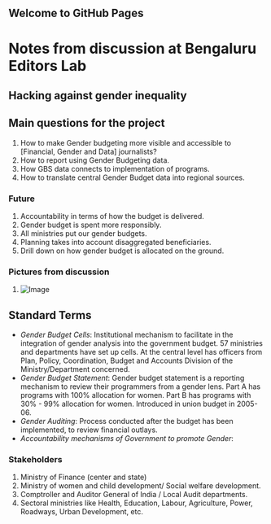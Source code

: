 ## Welcome to GitHub Pages

# Notes from discussion at Bengaluru Editors Lab
## **Hacking against gender inequality**

## Main questions for the project
1. How to make Gender budgeting more visible and accessible to [Financial, Gender and Data] journalists?
2. How to report using Gender Budgeting data.
3. How GBS data connects to implementation of programs.
4. How to translate central Gender Budget data into regional sources.

### Future
1. Accountability in terms of how the budget is delivered.
2. Gender budget is spent more responsibly.
3. All ministries put our gender budgets.
4. Planning takes into account disaggregated beneficiaries.
5. Drill down on how gender budget is allocated on the ground.

### Pictures from discussion

1. ![Image](doc/IMG_20170414_135332696.jpg)

## Standard Terms
* _Gender Budget Cells_: Institutional mechanism to facilitate in the integration of gender analysis into the government budget. 57 ministries and departments have set up cells. At the central level has officers from Plan, Policy, Coordination, Budget and Accounts Division of the Ministry/Department concerned.
* _Gender Budget Statement_: Gender budget statement is a reporting mechanism to review their programmers from a gender lens. Part A has programs with 100% allocation for women. Part B has programs with 30% - 99% allocation for women. Introduced in union budget in 2005-06.
* _Gender Auditing_: Process conducted after the budget has been implemented, to review financial outlays.
* _Accountability mechanisms of Government to promote Gender_:

### Stakeholders
1. Ministry of Finance (center and state)
2. Ministry of women and child development/ Social welfare development.
3. Comptroller and Auditor General of India / Local Audit departments.
4. Sectoral ministries like Health, Education, Labour, Agriculture, Power, Roadways, Urban Development, etc.
